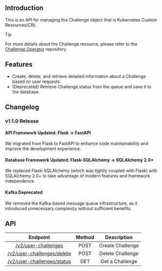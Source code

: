 ## Introduction
This is an API for managing the Challenge object that is Kubernetes Custom Resources(CR).

> [!TIP]  
> For more details about the Challenge resource, please refer to the [Challenge Operator](https://github.com/HexaCTF/challenge-operator) repository.

## Features
- Create, delete, and retrieve detailed information about a Challenge based on user requests.
- (Deprecated) Retrieve Challenge status from the queue and save it to the database.

## Changelog
### v1.1.0 Release
#### API Framework Updated: Flask → FastAPI
We migrated from Flask to FastAPI to enhance code maintainability and improve the development experience.

#### Database Framework Updated: Flask-SQLAlchemy → SQLAlchemy 2.0+
We replaced Flask-SQLAlchemy (which was tightly coupled with Flask) with SQLAlchemy 2.0+ to take advantage of modern features and framework independence.

#### Kafka Deprecated
We removed the Kafka-based message queue infrastructure, as it introduced unnecessary complexity without sufficient benefits.

## API
|                           Endpoint                            | Method |     Description     |
| :-----------------------------------------------------------: | :----: | :-----------------: |
|        [/v2/user-challenges](./docs/api/user-challenge.md)        |  POST  |   Create Challenge    |
| [/v2/user-challenges/delete](./docs/api/user-challenge-delete.md) |  POST  |   Delete Challenge    |
| [/v2/user-challenges/status](./docs/api/user-challenge-status.md) |  GET   | Get a Challenge |
